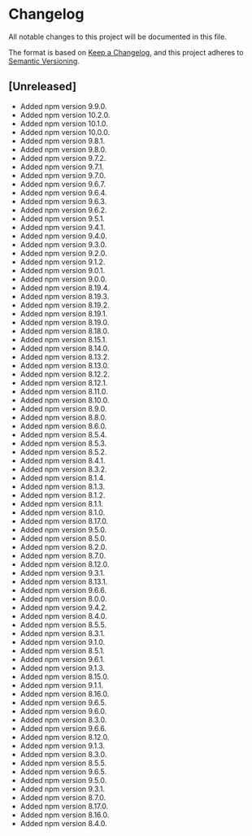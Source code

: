 # Changelog

All notable changes to this project will be documented in this file.

The format is based on [Keep a Changelog](https://keepachangelog.com/en/1.0.0/),
and this project adheres to [Semantic Versioning](https://semver.org/spec/v2.0.0.html).

## [Unreleased]

- Added npm version 9.9.0.
- Added npm version 10.2.0.
- Added npm version 10.1.0.
- Added npm version 10.0.0.
- Added npm version 9.8.1.
- Added npm version 9.8.0.
- Added npm version 9.7.2.
- Added npm version 9.7.1.
- Added npm version 9.7.0.
- Added npm version 9.6.7.
- Added npm version 9.6.4.
- Added npm version 9.6.3.
- Added npm version 9.6.2.
- Added npm version 9.5.1.
- Added npm version 9.4.1.
- Added npm version 9.4.0.
- Added npm version 9.3.0.
- Added npm version 9.2.0.
- Added npm version 9.1.2.
- Added npm version 9.0.1.
- Added npm version 9.0.0.
- Added npm version 8.19.4.
- Added npm version 8.19.3.
- Added npm version 8.19.2.
- Added npm version 8.19.1.
- Added npm version 8.19.0.
- Added npm version 8.18.0.
- Added npm version 8.15.1.
- Added npm version 8.14.0.
- Added npm version 8.13.2.
- Added npm version 8.13.0.
- Added npm version 8.12.2.
- Added npm version 8.12.1.
- Added npm version 8.11.0.
- Added npm version 8.10.0.
- Added npm version 8.9.0.
- Added npm version 8.8.0.
- Added npm version 8.6.0.
- Added npm version 8.5.4.
- Added npm version 8.5.3.
- Added npm version 8.5.2.
- Added npm version 8.4.1.
- Added npm version 8.3.2.
- Added npm version 8.1.4.
- Added npm version 8.1.3.
- Added npm version 8.1.2.
- Added npm version 8.1.1.
- Added npm version 8.1.0.
- Added npm version 8.17.0.
- Added npm version 9.5.0.
- Added npm version 8.5.0.
- Added npm version 8.2.0.
- Added npm version 8.7.0.
- Added npm version 8.12.0.
- Added npm version 9.3.1.
- Added npm version 8.13.1.
- Added npm version 9.6.6.
- Added npm version 8.0.0.
- Added npm version 9.4.2.
- Added npm version 8.4.0.
- Added npm version 8.5.5.
- Added npm version 8.3.1.
- Added npm version 9.1.0.
- Added npm version 8.5.1.
- Added npm version 9.6.1.
- Added npm version 9.1.3.
- Added npm version 8.15.0.
- Added npm version 9.1.1.
- Added npm version 8.16.0.
- Added npm version 9.6.5.
- Added npm version 9.6.0.
- Added npm version 8.3.0.
- Added npm version 9.6.6.
- Added npm version 8.12.0.
- Added npm version 9.1.3.
- Added npm version 8.3.0.
- Added npm version 8.5.5.
- Added npm version 9.6.5.
- Added npm version 9.5.0.
- Added npm version 9.3.1.
- Added npm version 8.7.0.
- Added npm version 8.17.0.
- Added npm version 8.16.0.
- Added npm version 8.4.0.